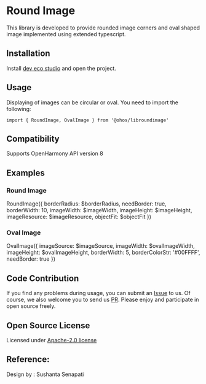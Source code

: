 # Round Image 

This library is developed to provide rounded image corners and oval shaped image implemented using extended typescript.

## Installation

Install [dev eco studio](https://developer.harmonyos.com/cn/develop/deveco-studio#download_beta_openharmony) and open the project. 


## Usage

Displaying of images can be circular or oval.
You need to import the following:
```ets
import { RoundImage, OvalImage } from '@ohos/libroundimage'
```

## Compatibility
Supports OpenHarmony API version 8

## Examples

### Round Image
RoundImage({
          borderRadius: $borderRadius,
          needBorder: true,
          borderWidth: 10,
          imageWidth: $imageWidth,
          imageHeight: $imageHeight,
          imageResource: $imageResource,
          objectFit: $objectFit
        })

### Oval Image
OvalImage({
          imageSource: $imageSource,
          imageWidth: $ovalImageWidth,
          imageHeight: $ovalImageHeight,
          borderWidth: 5,
          borderColorStr: '#00FFFF',
          needBorder: true
        })

## Code Contribution
If you find any problems during usage, you can submit an [Issue](https://github.com/Applib-OpenHarmony/RoundedImageView/issues) to us. Of course, we also welcome you to send us [PR](https://github.com/Applib-OpenHarmony/RoundedImageView/pulls).
Please enjoy and participate in open source freely.

## Open Source License

Licensed under [Apache-2.0 license](LICENSE.txt)

## Reference:

Design by : Sushanta Senapati